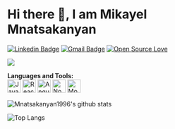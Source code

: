 # Hi there 👋, I am Mikayel Mnatsakanyan

[![Linkedin Badge](https://img.shields.io/badge/-Mnatsakanyan1996-blue?style=flat-square&logo=Linkedin&logoColor=white&link=https://www.linkedin.com/in/mikayel-mnatsakanyan/)](https://www.linkedin.com/in/mikayel-mnatsakanyan/)
[![Gmail Badge](https://img.shields.io/badge/-m.a.mnatsakanyan@gmail.com-c14438?style=flat-square&logo=Gmail&logoColor=white&link=mailto:m.a.mnatsakanyan@gmail.com)](mailto:m.a.mnatsakanyan@gmail.com)
[![Open Source Love](https://badges.frapsoft.com/os/v2/open-source.svg?v=103)](https://github.com/Mnatsakanyan1996)

![](https://komarev.com/ghpvc/?username=Mnatsakanyan1996)

**Languages and Tools:**  
<img height="30" title="JavaScript" src="https://cdn-icons-png.flaticon.com/512/5968/5968292.png">
<img height="30" title="React JS" src="https://cdn-icons.flaticon.com/png/512/1183/premium/1183672.png?token=exp=1659952891~hmac=4d2fc4c9fcfc709834c6c8e66e485cc4">
<img height="30" title="Angular" src="https://github.com/angular/angular/raw/main/aio/src/assets/images/logos/angular/angular.png">
<img height="30" title="Node JS" src="https://nodejs.org/static/images/logo.svg">
<img height="30" title="Mongo DB" src="https://webimages.mongodb.com/_com_assets/cms/kuyjf3vea2hg34taa-horizontal_default_slate_blue.svg?auto=format%252Ccompress">

![Mnatsakanyan1996's github stats](https://github-readme-stats.vercel.app/api?username=Mnatsakanyan1996&show_icons=true&include_all_commits=true&count_private=true&theme=nightowl)

![Top Langs](https://github-readme-stats.vercel.app/api/top-langs/?username=Mnatsakanyan1996&layout=compact)
